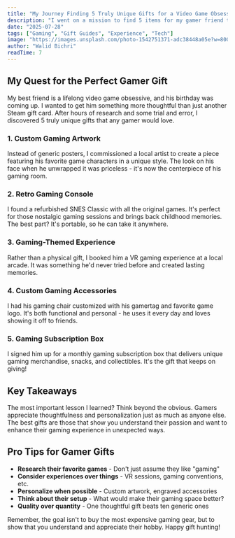 ```yaml
---
title: "My Journey Finding 5 Truly Unique Gifts for a Video Game Obsessive"
description: "I went on a mission to find 5 items for my gamer friend that weren't just another headset or mousepad. Here's what I found."
date: "2025-07-28"
tags: ["Gaming", "Gift Guides", "Experience", "Tech"]
image: "https://images.unsplash.com/photo-1542751371-adc38448a05e?w=800&h=400&fit=crop"
author: "Walid Bichri"
readTime: 7
---
```


## My Quest for the Perfect Gamer Gift

My best friend is a lifelong video game obsessive, and his birthday was coming up. I wanted to get him something more thoughtful than just another Steam gift card. After hours of research and some trial and error, I discovered 5 truly unique gifts that any gamer would love.

### 1. Custom Gaming Artwork

Instead of generic posters, I commissioned a local artist to create a piece featuring his favorite game characters in a unique style. The look on his face when he unwrapped it was priceless - it's now the centerpiece of his gaming room.

### 2. Retro Gaming Console

I found a refurbished SNES Classic with all the original games. It's perfect for those nostalgic gaming sessions and brings back childhood memories. The best part? It's portable, so he can take it anywhere.

### 3. Gaming-Themed Experience

Rather than a physical gift, I booked him a VR gaming experience at a local arcade. It was something he'd never tried before and created lasting memories.

### 4. Custom Gaming Accessories

I had his gaming chair customized with his gamertag and favorite game logo. It's both functional and personal - he uses it every day and loves showing it off to friends.

### 5. Gaming Subscription Box

I signed him up for a monthly gaming subscription box that delivers unique gaming merchandise, snacks, and collectibles. It's the gift that keeps on giving!

## Key Takeaways

The most important lesson I learned? Think beyond the obvious. Gamers appreciate thoughtfulness and personalization just as much as anyone else. The best gifts are those that show you understand their passion and want to enhance their gaming experience in unexpected ways.

## Pro Tips for Gamer Gifts

- **Research their favorite games** - Don't just assume they like "gaming"
- **Consider experiences over things** - VR sessions, gaming conventions, etc.
- **Personalize when possible** - Custom artwork, engraved accessories
- **Think about their setup** - What would make their gaming space better?
- **Quality over quantity** - One thoughtful gift beats ten generic ones

Remember, the goal isn't to buy the most expensive gaming gear, but to show that you understand and appreciate their hobby. Happy gift hunting!
